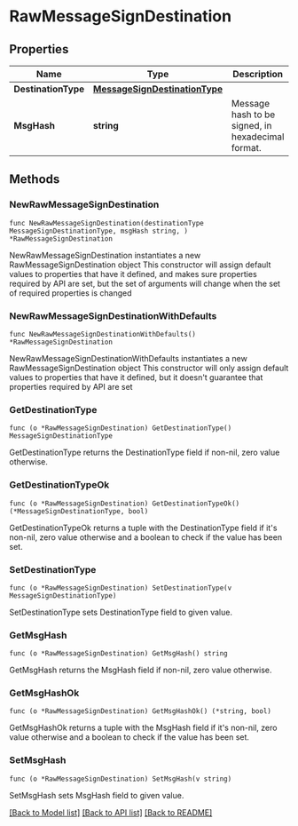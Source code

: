 # RawMessageSignDestination

## Properties

Name | Type | Description | Notes
------------ | ------------- | ------------- | -------------
**DestinationType** | [**MessageSignDestinationType**](MessageSignDestinationType.md) |  | 
**MsgHash** | **string** | Message hash to be signed, in hexadecimal format. | 

## Methods

### NewRawMessageSignDestination

`func NewRawMessageSignDestination(destinationType MessageSignDestinationType, msgHash string, ) *RawMessageSignDestination`

NewRawMessageSignDestination instantiates a new RawMessageSignDestination object
This constructor will assign default values to properties that have it defined,
and makes sure properties required by API are set, but the set of arguments
will change when the set of required properties is changed

### NewRawMessageSignDestinationWithDefaults

`func NewRawMessageSignDestinationWithDefaults() *RawMessageSignDestination`

NewRawMessageSignDestinationWithDefaults instantiates a new RawMessageSignDestination object
This constructor will only assign default values to properties that have it defined,
but it doesn't guarantee that properties required by API are set

### GetDestinationType

`func (o *RawMessageSignDestination) GetDestinationType() MessageSignDestinationType`

GetDestinationType returns the DestinationType field if non-nil, zero value otherwise.

### GetDestinationTypeOk

`func (o *RawMessageSignDestination) GetDestinationTypeOk() (*MessageSignDestinationType, bool)`

GetDestinationTypeOk returns a tuple with the DestinationType field if it's non-nil, zero value otherwise
and a boolean to check if the value has been set.

### SetDestinationType

`func (o *RawMessageSignDestination) SetDestinationType(v MessageSignDestinationType)`

SetDestinationType sets DestinationType field to given value.


### GetMsgHash

`func (o *RawMessageSignDestination) GetMsgHash() string`

GetMsgHash returns the MsgHash field if non-nil, zero value otherwise.

### GetMsgHashOk

`func (o *RawMessageSignDestination) GetMsgHashOk() (*string, bool)`

GetMsgHashOk returns a tuple with the MsgHash field if it's non-nil, zero value otherwise
and a boolean to check if the value has been set.

### SetMsgHash

`func (o *RawMessageSignDestination) SetMsgHash(v string)`

SetMsgHash sets MsgHash field to given value.



[[Back to Model list]](../README.md#documentation-for-models) [[Back to API list]](../README.md#documentation-for-api-endpoints) [[Back to README]](../README.md)


